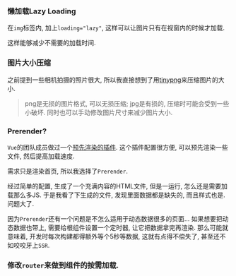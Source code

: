 ### 懒加载Lazy Loading

在`img`标签内, 加上`loading="lazy"`, 这样可以让图片只有在视窗内的时候才加载.

这样能够减少不需要的加载时间.

### 图片大小压缩

之前提到一些相机拍摄的照片很大, 所以我直接想到了用[tinypng](https://link.zhihu.com/?target=https%3A//tinypng.com/)来压缩图片的大小.

> png是无损的图片格式, 可以无损压缩; jpg是有损的, 压缩时可能会受到一些小破坏. 同时也可以手动修改图片尺寸来减少图片大小.

### Prerender?

`Vue`的团队成员做过一个[预先渲染的插件](https://link.zhihu.com/?target=https%3A//github.com/chrisvfritz/prerender-spa-plugin). 这个插件配置很方便, 可以预先渲染一些文件, 然后提高加载速度.

需求只是渲染首页, 所以我选择了`Prerender`.

经过简单的配置, 生成了一个充满内容的HTML文件, 但是一运行, 怎么还是需要加载那么多JS. 于是我看了下生成的文件, 发现里面数据都是缺失的, 而且样式也是. 问题大了.

因为`Prerender`还有一个问题是不怎么适用于动态数据很多的页面... 如果想要把动态数据也带上, 需要给根组件设置一个定时器, 让它把数据拿完再渲染. 那么可能就意味着, 开发时每次构建都得额外等个5秒等数据, 这就有点得不偿失了, 甚至还不如咬咬牙上`SSR`.

### 修改`router`来做到组件的按需加载.

